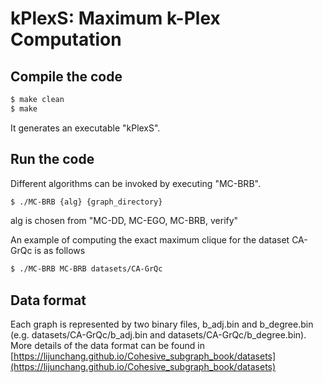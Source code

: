 # kPlexS: Maximum k-Plex Computation

## Compile the code

```sh
$ make clean
$ make
```
It generates an executable "kPlexS".

## Run the code

Different algorithms can be invoked by executing "MC-BRB".
```sh
$ ./MC-BRB {alg} {graph_directory}
```
alg is chosen from "MC-DD, MC-EGO, MC-BRB, verify"

An example of computing the exact maximum clique for the dataset CA-GrQc is as follows
```sh
$ ./MC-BRB MC-BRB datasets/CA-GrQc
```

## Data format
Each graph is represented by two binary files, b_adj.bin and b_degree.bin (e.g. datasets/CA-GrQc/b_adj.bin and datasets/CA-GrQc/b_degree.bin). More details of the data format can be found in [https://lijunchang.github.io/Cohesive_subgraph_book/datasets](https://lijunchang.github.io/Cohesive_subgraph_book/datasets)
